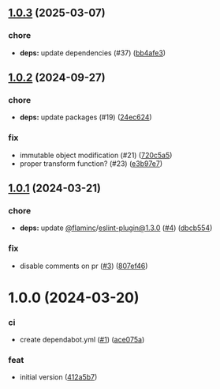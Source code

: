## [1.0.3](https://github.com/capitnflam/semantic-release-configs/compare/v1.0.2...v1.0.3) (2025-03-07)


### chore

* **deps:** update dependencies (#37) ([bb4afe3](https://github.com/capitnflam/semantic-release-configs/commit/bb4afe39cf73691e3fc1e654b0dc47ffa6b13546))

## [1.0.2](https://github.com/capitnflam/semantic-release-configs/compare/v1.0.1...v1.0.2) (2024-09-27)


### chore

* **deps:** update packages (#19) ([24ec624](https://github.com/capitnflam/semantic-release-configs/commit/24ec624328c6a6e4f7d9573eddc007409d4d32ea))


### fix

* immutable object modification (#21) ([720c5a5](https://github.com/capitnflam/semantic-release-configs/commit/720c5a5dbdfde5b7b0132a2519f9a0748ea4e994))
* proper transform function? (#23) ([e3b97e7](https://github.com/capitnflam/semantic-release-configs/commit/e3b97e7804529095e833eefee49231f794f56eab))

## [1.0.1](https://github.com/capitnflam/semantic-release-configs/compare/v1.0.0...v1.0.1) (2024-03-21)


### chore

* **deps:** update [@flaminc](https://github.com/flaminc)/eslint-plugin@1.3.0 ([#4](https://github.com/capitnflam/semantic-release-configs/issues/4)) ([dbcb554](https://github.com/capitnflam/semantic-release-configs/commit/dbcb5543a97327f09edccc76adf83f2b0988d200))


### fix

* disable comments on pr ([#3](https://github.com/capitnflam/semantic-release-configs/issues/3)) ([807ef46](https://github.com/capitnflam/semantic-release-configs/commit/807ef46f9ae8d37e44e479a7c51ff57f2b613023))

# 1.0.0 (2024-03-20)


### ci

* create dependabot.yml ([#1](https://github.com/capitnflam/semantic-release-configs/issues/1)) ([ace075a](https://github.com/capitnflam/semantic-release-configs/commit/ace075a164da912b4023c6fb4a5230ab62b95979))


### feat

* initial version ([412a5b7](https://github.com/capitnflam/semantic-release-configs/commit/412a5b77d1e938db6e167c858947494557f35695))
